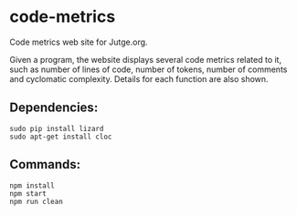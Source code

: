 # code-metrics
Code metrics web site for Jutge.org.

Given a program, the website displays several code metrics related to it, such as
number of lines of code, number of tokens, number of comments and cyclomatic complexity.
Details for each function are also shown.

## Dependencies:
```
sudo pip install lizard
sudo apt-get install cloc
```

## Commands:
```
npm install
npm start
npm run clean
```

